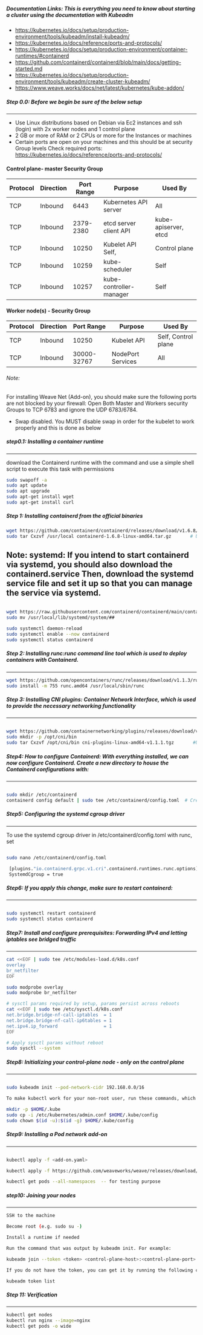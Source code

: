 ##### Documentation Links: This is everything you need to know about starting a cluster using the documentation with Kubeadm

- https://kubernetes.io/docs/setup/production-environment/tools/kubeadm/install-kubeadm/
- https://kubernetes.io/docs/reference/ports-and-protocols/
- https://kubernetes.io/docs/setup/production-environment/container-runtimes/#containerd
- https://github.com/containerd/containerd/blob/main/docs/getting-started.md
- https://kubernetes.io/docs/setup/production-environment/tools/kubeadm/create-cluster-kubeadm/
- https://www.weave.works/docs/net/latest/kubernetes/kube-addon/


##### Step 0.0: Before we begin be sure of the below setup
-----------------
- Use Linux distributions based on Debian via Ec2 instances and ssh (login) with 2x worker nodes and 1 control plane
- 2 GB or more of RAM or 2 CPUs or more for the Instances or machines
- Certain ports are open on your machines and this should be at security Group levels
Check required ports: https://kubernetes.io/docs/reference/ports-and-protocols/

#### Control plane- master Security Group

|Protocol	 |Direction	|Port Range	|Purpose	|Used By
|-------|-----------|-------|---------------|----------|
|TCP	|Inbound	|6443	|Kubernetes API server	|All
|TCP	|Inbound	|2379-2380	|etcd server client API	|kube-apiserver, etcd
|TCP	|Inbound	|10250	|Kubelet API	Self, |Control plane
|TCP	|Inbound	|10259	|kube-scheduler	|Self
|TCP	|Inbound	|10257	|kube-controller-manager	|Self

#### Worker node(s) - Security Group

|Protocol|	Direction|	Port Range|	Purpose|	Used By
|---------|----------|------------|-------|---------|
|TCP	|Inbound	|10250	|Kubelet API	|Self, Control plane
|TCP	|Inbound	|30000-32767	|NodePort Services|	All

###### Note:
For installing Weave Net (Add-on), you should make sure the following ports are not blocked by your firewall:
Open Both Master and Workers security Groups to TCP 6783 and ignore the UDP 6783/6784.

- Swap disabled. You MUST disable swap in order for the kubelet to work properly and this is done as below

##### step0.1: Installing a container runtime
-------------------------------------------------
download the Containerd runtime with the command and use a simple shell script to execute this task with permissions
``````sh
sudo swapoff -a
sudo apt update
sudo apt upgrade
sudo apt-get install wget
sudo apt-get install curl

``````
##### Step 1: Installing containerd from the official binaries
``````sh
wget https://github.com/containerd/containerd/releases/download/v1.6.8/containerd-1.6.8-linux-amd64.tar.gz
sudo tar Cxzvf /usr/local containerd-1.6.8-linux-amd64.tar.gz       # Unpack that file into /usr/local/ with the command:

``````

Note: systemd: If you intend to start containerd via systemd, you should also download the containerd.service
Then, download the systemd service file and set it up so that you can manage the service via systemd.
-------------
``````sh

wget https://raw.githubusercontent.com/containerd/containerd/main/containerd.service
sudo mv /usr/local/lib/systemd/system/##

sudo systemctl daemon-reload
sudo systemctl enable --now containerd
sudo systemctl status containerd

``````

##### Step 2: Installing runc:runc command line tool which is used to deploy containers with Containerd.
--------------
``````sh
wget https://github.com/opencontainers/runc/releases/download/v1.1.3/runc.amd64
sudo install -m 755 runc.amd64 /usr/local/sbin/runc

``````

##### Step 3: Installing CNI plugins: Container Network Interface, which is used to provide the necessary networking functionality
------------
``````sh

wget https://github.com/containernetworking/plugins/releases/download/v1.1.1/cni-plugins-linux-amd64-v1.1.1.tgz
sudo mkdir -p /opt/cni/bin
sudo tar Cxzvf /opt/cni/bin cni-plugins-linux-amd64-v1.1.1.tgz       #Unpack the CNI file into our new directory with:

``````

##### Step4: How to configure Containerd: With everything installed, we can now configure Containerd. Create a new directory to house the Containerd configurations with:
--------------------
``````sh

sudo mkdir /etc/containerd
containerd config default | sudo tee /etc/containerd/config.toml  # Create the configurations with

``````

##### Step5: Configuring the systemd cgroup driver
---------
To use the systemd cgroup driver in /etc/containerd/config.toml with runc, set
``````sh

sudo nano /etc/containerd/config.toml

 [plugins."io.containerd.grpc.v1.cri".containerd.runtimes.runc.options]
 SystemdCgroup = true

``````

##### Step6: If you apply this change, make sure to restart containerd:
---------
``````sh

sudo systemctl restart containerd
sudo systemctl status containerd

``````

##### Step7: Install and configure prerequisites: Forwarding IPv4 and letting iptables see bridged traffic
---------------------------------------
``````sh
cat <<EOF | sudo tee /etc/modules-load.d/k8s.conf
overlay
br_netfilter
EOF

sudo modprobe overlay
sudo modprobe br_netfilter

# sysctl params required by setup, params persist across reboots
cat <<EOF | sudo tee /etc/sysctl.d/k8s.conf
net.bridge.bridge-nf-call-iptables  = 1
net.bridge.bridge-nf-call-ip6tables = 1
net.ipv4.ip_forward                 = 1
EOF

# Apply sysctl params without reboot
sudo sysctl --system

``````
##### Step8: Initializing your control-plane node - only on the control plane
--------------------------------------------------------------------
``````sh

sudo kubeadm init --pod-network-cidr 192.168.0.0/16

To make kubectl work for your non-root user, run these commands, which are also part of the kubeadm init output:

mkdir -p $HOME/.kube
sudo cp -i /etc/kubernetes/admin.conf $HOME/.kube/config
sudo chown $(id -u):$(id -g) $HOME/.kube/config

``````

##### Step9: Installing a Pod network add-on
-----------------------------------
``````sh

kubectl apply -f <add-on.yaml>

kubectl apply -f https://github.com/weaveworks/weave/releases/download/v2.8.1/weave-daemonset-k8s.yaml

kubectl get pods --all-namespaces  -- for testing purpose

``````
##### step10: Joining your nodes
----------------------------
``````sh
SSH to the machine

Become root (e.g. sudo su -)

Install a runtime if needed

Run the command that was output by kubeadm init. For example:

kubeadm join --token <token> <control-plane-host>:<control-plane-port> --discovery-token-ca-cert-hash sha256:<hash>

If you do not have the token, you can get it by running the following command on the control-plane node:

kubeadm token list

``````
##### Step 11: Verification
-----------
``````sh
kubectl get nodes
kubectl run nginx --image=nginx
kubectl get pods -o wide

``````
